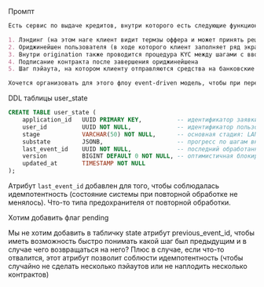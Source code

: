 Промпт
```Markdown
Есть сервис по выдаче кредитов, внутри которого есть следующие функциональные блоки (идут по порядку):

1. Лэндинг (на этом наге клиент видит термзы оффера и может принять решение о начале прохождения ориджинейшена для получения займа) 
2. Ориджинейшен пользователя (в ходе которого клиент заполняет ряд экранов: CURP&RFC, address, email, банковские реквизиты своего счета своими персональными данные) 
3. Внутри origination также проводится процедура KYC между шагами с вводом адреса и шагом ввода банковских реквизитов, хочется отдельно тречить это состояние 
4. Подписание контракта после завершения ориджинейшена 
5. Шаг пэйаута, на котором клиенту отправляются средства на банковские реквизиты, которые он вввел 

Хочется организовать для этого флоу event-driven модель, чтобы при переходе на каждый из шагов в отдельной таблице state с пользовательским состоянием обновлялся stage пользователя, на котором он сейчас находится. Можешь предложить подходящую архитектуру для такого требования? А также обосновать ее плюсы и минусы
```


DDL таблицы user_state

```sql
CREATE TABLE user_state (
    application_id   UUID PRIMARY KEY,          -- идентификатор заявки
    user_id          UUID NOT NULL,             -- идентификатор пользователя
    stage            VARCHAR(50) NOT NULL,      -- основная стадия: LANDING, ORIGINATION, KYC, CONTRACT, PAYOUT, PAID, FAILED
    substate         JSONB,                     -- прогресс по шагам внутри стадии (например, какие экраны пройдены, статус KYC)
    last_event_id    UUID NOT NULL,             -- последний обработанный event_id (для идемпотентности)
    version          BIGINT DEFAULT 0 NOT NULL, -- оптимистичная блокировка (versioning)
    updated_at       TIMESTAMP NOT NULL
);
```

Атрибут `last_event_id` добавлен для того, чтобы соблюдалась идемпотентность (состояние системы при повторной обработке не менялось). Что-то типа предохранителя от повторной обработки. 

Хотим добавить флаг pending

Мы не хотим добавить в табличку state атрибут previous_event_id, чтобы иметь возможность быстро понимать какой шаг был предыдущим и в случае чего возвращаться на него? Плюс в случае, если что-то отвалится, этот атрибут позволит соблюсти идемпотентность (чтобы случайно не сделать несколько пэйаутов или не наплодить несколько контрактов)

